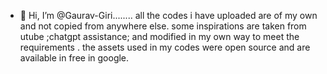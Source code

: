- 👋 Hi, I’m @Gaurav-Giri........
all the codes i have uploaded are of my own and not copied from anywhere else.
some inspirations are taken from utube ;chatgpt assistance; and modified in my own way to meet the requirements .
the assets used in my codes were open source and are available in free in google.







<!---
Gaurav-Giri/Gaurav-Giri is a ✨ special ✨ repository because its `README.md` (this file) appears on your GitHub profile.
You can click the Preview link to take a look at your changes.
--->
